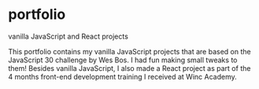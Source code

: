 # portfolio
vanilla JavaScript and React projects

This portfolio contains my vanilla JavaScript projects that are based on the JavaScript 30 challenge by Wes Bos. I had fun making small tweaks to them!
Besides vanilla JavaScript, I also made a React project as part of the 4 months front-end development training I received at Winc Academy.
